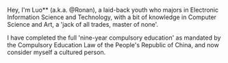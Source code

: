 Hey, I'm Luo** (a.k.a. @Ronan), a laid-back youth who majors in Electronic Information Science and Technology, with a bit of knowledge in Computer Science and Art, a 'jack of all trades, master of none'.

I have completed the full 'nine-year compulsory education' as mandated by the Compulsory Education Law of the People's Republic of China, and now consider myself a cultured person.
